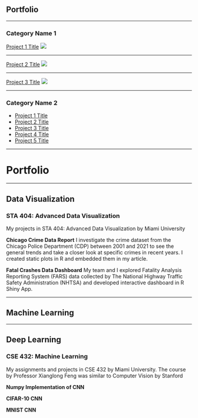 ## Portfolio

---

### Category Name 1 

[Project 1 Title](/sample_page)
<img src="images/dummy_thumbnail.jpg?raw=true"/>

---
[Project 2 Title](/pdf/sample_presentation.pdf)
<img src="images/dummy_thumbnail.jpg?raw=true"/>

---
[Project 3 Title](http://example.com/)
<img src="images/dummy_thumbnail.jpg?raw=true"/>

---

### Category Name 2

- [Project 1 Title](http://example.com/)
- [Project 2 Title](http://example.com/)
- [Project 3 Title](http://example.com/)
- [Project 4 Title](http://example.com/)
- [Project 5 Title](http://example.com/)

---

# Portfolio
---
## Data Visualization

### STA 404: Advanced Data Visualization

My projects in STA 404: Advanced Data Visualization by Miami University

**Chicago Crime Data Report**
I investigate the crime dataset from the Chicago Police Department (CDP) between 2001 and 2021 to see the general trends and take a closer look at specific crimes in recent years. I created static plots in R and embedded them in my article.

**Fatal Crashes Data Dashboard**
My team and I explored Fatality Analysis Reporting System (FARS) data collected by The National Highway Traffic Safety Administration (NHTSA) and developed interactive dashboard in R Shiny App.

---
## Machine Learning


---
## Deep Learning

### CSE 432: Machine Learning

My assignments and projects in CSE 432 by Miami University. The course by Professor Xianglong Feng was similar to Computer Vision by Stanford

**Numpy Implementation of CNN**

**CIFAR-10 CNN**

**MNIST CNN**




